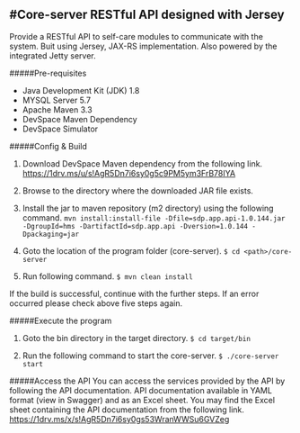 #Core-server
RESTful API designed with Jersey 
---
Provide a RESTful API to self-care modules to communicate with the system. Buit using Jersey, JAX-RS implementation. Also powered by the integrated Jetty server.

#####Pre-requisites
* Java Development Kit (JDK) 1.8
* MYSQL Server 5.7
* Apache Maven 3.3
* DevSpace Maven Dependency
* DevSpace Simulator

#####Config & Build
1. Download DevSpace Maven dependency from the following link.
https://1drv.ms/u/s!AgR5Dn7i6sy0g5c9PM5ym3FrB78IYA

2. Browse to the directory where the downloaded JAR file exists.

3. Install the jar to maven repository (m2 directory) using the following command.
`mvn install:install-file -Dfile=sdp.app.api-1.0.144.jar -DgroupId=hms -DartifactId=sdp.app.api -Dversion=1.0.144 -Dpackaging=jar`

4. Goto the location of the program folder (core-server).
`$ cd <path>/core-server`

5. Run following command.
`$ mvn clean install`

If the build is successful, continue with the further steps.
If an error occurred please check above five steps again.

#####Execute the program
1. Goto the bin directory in the target directory.
`$ cd target/bin`</br>

2. Run the following command to start the core-server.
`$ ./core-server start`</br>

#####Access the API
You can access the services provided by the API by following the API documentation.
API documentation available in YAML format (view in Swagger) and as an Excel sheet.
You may find the Excel sheet containing the API documentation from the following link.
https://1drv.ms/x/s!AgR5Dn7i6sy0gs53WranWWSu6GVZeg
</br>
